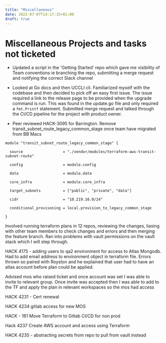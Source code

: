 ```yaml
---
title: "Miscellaneous"
date: 2022-07-07T14:17:15+01:00
draft: true
---
```


# Miscellaneous Projects and tasks not ticketed

* Updated a script in the 'Getting Started' repo which gave me visibility of Team conventions ie branching the repo, submitting a merge request and notifying the correct Slack channel

* Looked at Go docs and then UCCLI cli. Familiarized myself with the codebase and then decided to pick off an easy first issue. The issue required a link to the release page to be provided when the upgrade command is run. This was found in the update.go file and only required a `fmt.Printf` statement. Submitted merge request and talked through the CI/CD pipeline for the project with product owner.

* Peer reviewed HACK-3095 for Barrington. Remove transit_subnet_route_legacy_common_stage once team have migrated from BB Macs

```
module "transit_subnet_route_legacy_common_stage" {

  source                  = "./vendor/modules/terraform-aws-transit-subnet-route"

  config                  = module.config

  data                    = module.data

  core_infra              = module.core_infra

  target_subnets          = ["public", "private", "data"]

  cidr                    = "10.219.16.0/24"

  conditional_provisoning = local.provision_to_legacy_common_stage

}
```

Involved running terraform plans in 12 repos, reviewing the changes, liasing with other team members to check changes and errors and then merging the feature branch. Ran into problems with vault permissions on the vault stack which I will step through.

HACK 4175 - adding users to qa2 environment for access to Atlas Mongodb. Had to add email address to environment object in terraform file. Errors thrown so paired with Royston and he explained that user had to have an atlas account before plan could be applied.

Advised mos who raised ticket and once account was set I was able to invite to relevant group. Once invite was accepted then I was able to add to the TF and apply the plan in relevant workspaces so the mos had access

HACK 4231 - Cert renewal

HACK 4234 gitlab access for new MOS

HACK - 161 Move Terraform to Gitlab CI/CD for non prod

Hack 4237 Create AWS account and access using Terraform

HACK 4235 - abstracting secrets from repo to pull from vault instead
